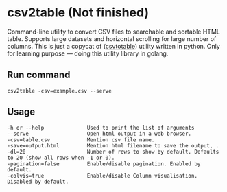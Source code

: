 # csv2table (Not finished)

Command-line utility to convert CSV files to searchable and
sortable HTML table. Supports large datasets and horizontal scrolling for large number of columns. This is just a copycat of ([csvtotable](https://github.com/vividvilla/csvtotable/)) utility written in python. Only for learning purpose &mdash; doing this utility library in golang.

## Run command 
`csv2table -csv=example.csv --serve` 


## Usage 
```
-h or --help              Used to print the list of arguments
--serve                   Open html output in a web browser.
-csv=table.csv            Mention csv file name.
-save=output.html         Mention html filename to save the output, .
-dl=20                    Number of rows to show by default. Defaults to 20 (show all rows when -1 or 0).
-pagination=false         Enable/disable pagination. Enabled by default.
-colvis=true              Enable/disable Column visualisation. Disabled by default.
```
